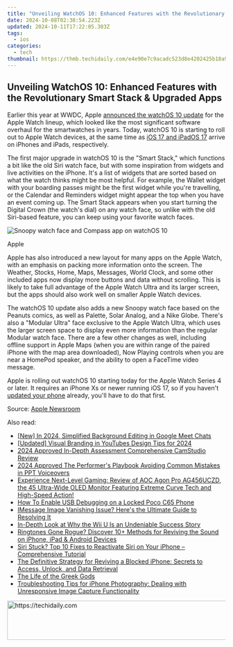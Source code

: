 ```yaml
---
title: "Unveiling WatchOS 10: Enhanced Features with the Revolutionary Smart Stack & Upgraded Apps"
date: 2024-10-08T02:38:54.223Z
updated: 2024-10-11T17:22:05.303Z
tags:
  - ios
categories:
  - tech
thumbnail: https://thmb.techidaily.com/e4e90e7c9acadc523d8e4202425b18a9d8056d3f1cd618361a73d2cd13f94e4f.jpg
---
```


## Unveiling WatchOS 10: Enhanced Features with the Revolutionary Smart Stack & Upgraded Apps

Earlier this year at WWDC, Apple [announced the watchOS 10 update](https://facebook-video-content.techidaily.com/updated-2024-approved-high-end-fb-photo-and-film-artist-free-access/) for the Apple Watch lineup, which looked like the most significant software overhaul for the smartwatches in years. Today, watchOS 10 is starting to roll out to Apple Watch devices, at the same time as [iOS 17 and iPadOS 17](https://screen-recording.techidaily.com/enhanced-team-collaboration-with-slack-plus-filmora-timelines-for-2024/) arrive on iPhones and iPads, respectively.

 The first major upgrade in watchOS 10 is the "Smart Stack," which functions a bit like the old Siri watch face, but with some inspiration from widgets and live activities on the iPhone. It's a list of widgets that are sorted based on what the watch thinks might be most helpful. For example, the Wallet widget with your boarding passes might be the first widget while you're travelling, or the Calendar and Reminders widget might appear the top when you have an event coming up. The Smart Stack appears when you start turning the Digital Crown (the watch's dial) on any watch face, so unlike with the old Siri-based feature, you can keep using your favorite watch faces.

![Snoopy watch face and Compass app on watchOS 10](https://static1.howtogeekimages.com/wordpress/wp-content/uploads/2023/09/image.jpeg) 

Apple

 Apple has also introduced a new layout for many apps on the Apple Watch, with an emphasis on packing more information onto the screen. The Weather, Stocks, Home, Maps, Messages, World Clock, and some other included apps now display more buttons and data without scrolling. This is likely to take full advantage of the Apple Watch Ultra and its larger screen, but the apps should also work well on smaller Apple Watch devices.

 The watchOS 10 update also adds a new Snoopy watch face based on the Peanuts comics, as well as Palette, Solar Analog, and a Nike Globe. There's also a "Modular Ultra" face exclusive to the Apple Watch Ultra, which uses the larger screen space to display even more information than the regular Modular watch face. There are a few other changes as well, including offline support in Apple Maps (when you are within range of the paired iPhone with the map area downloaded), Now Playing controls when you are near a HomePod speaker, and the ability to open a FaceTime video message.

 Apple is rolling out watchOS 10 starting today for the Apple Watch Series 4 or later. It requires an iPhone Xs or newer running iOS 17, so if you haven't [updated your phone](https://screen-recording.techidaily.com/enhanced-team-collaboration-with-slack-plus-filmora-timelines-for-2024/) already, you'll have to do that first.

 Source: [Apple Newsroom](https://www.apple.com/newsroom/2023/09/watchos-10-is-available-today/)

<ins class="adsbygoogle"
     style="display:block"
     data-ad-format="autorelaxed"
     data-ad-client="ca-pub-7571918770474297"
     data-ad-slot="1223367746"></ins>

<ins class="adsbygoogle"
     style="display:block"
     data-ad-client="ca-pub-7571918770474297"
     data-ad-slot="8358498916"
     data-ad-format="auto"
     data-full-width-responsive="true"></ins>

<span class="atpl-alsoreadstyle">Also read:</span>
<div><ul>
<li><a href="https://screen-video-capture.techidaily.com/new-in-2024-simplified-background-editing-in-google-meet-chats/"><u>[New] In 2024, Simplified Background Editing in Google Meet Chats</u></a></li>
<li><a href="https://youtube-lab.techidaily.com/ed-visual-branding-in-youtubes-design-tips-for-2024/"><u>[Updated] Visual Branding in YouTubes Design Tips for 2024</u></a></li>
<li><a href="https://screen-recording.techidaily.com/2024-approved-in-depth-assessment-comprehensive-camstudio-review/"><u>2024 Approved In-Depth Assessment Comprehensive CamStudio Review</u></a></li>
<li><a href="https://screen-video-capture.techidaily.com/2024-approved-the-performers-playbook-avoiding-common-mistakes-in-ppt-voiceovers/"><u>2024 Approved The Performer's Playbook Avoiding Common Mistakes in PPT Voiceovers</u></a></li>
<li><a href="https://hardware-help.techidaily.com/experience-next-level-gaming-review-of-aoc-agon-pro-ag456uczd-the-45-ultra-wide-oled-monitor-featuring-extreme-curve-tech-and-high-speed-action/"><u>Experience Next-Level Gaming: Review of AOC Agon Pro AG456UCZD, the 45 Ultra-Wide OLED Monitor Featuring Extreme Curve Tech and High-Speed Action!</u></a></li>
<li><a href="https://easy-unlock-android.techidaily.com/how-to-enable-usb-debugging-on-a-locked-poco-c65-phone-by-drfone-android/"><u>How To Enable USB Debugging on a Locked Poco C65 Phone</u></a></li>
<li><a href="https://os-tips.techidaily.com/1723620251539-imessage-image-vanishing-issue-heres-the-ultimate-guide-to-resolving-it/"><u>IMessage Image Vanishing Issue? Here's the Ultimate Guide to Resolving It</u></a></li>
<li><a href="https://buynow-info.techidaily.com/in-depth-look-at-why-the-wii-u-is-an-undeniable-success-story/"><u>In-Depth Look at Why the Wii U Is an Undeniable Success Story</u></a></li>
<li><a href="https://os-tips.techidaily.com/ringtones-gone-rogue-discover-10plus-methods-for-reviving-the-sound-on-iphone-ipad-and-android-devices/"><u>Ringtones Gone Rogue? Discover 10+ Methods for Reviving the Sound on iPhone, iPad & Android Devices</u></a></li>
<li><a href="https://os-tips.techidaily.com/siri-stuck-top-10-fixes-to-reactivate-siri-on-your-iphone-comprehensive-tutorial/"><u>Siri Stuck? Top 10 Fixes to Reactivate Siri on Your iPhone – Comprehensive Tutorial</u></a></li>
<li><a href="https://os-tips.techidaily.com/the-definitive-strategy-for-reviving-a-blocked-iphone-secrets-to-access-unlock-and-data-retrieval/"><u>The Definitive Strategy for Reviving a Blocked iPhone: Secrets to Access, Unlock, and Data Retrieval</u></a></li>
<li><a href="https://os-tips.techidaily.com/the-life-of-the-greek-gods/"><u>The Life of the Greek Gods</u></a></li>
<li><a href="https://os-tips.techidaily.com/troubleshooting-tips-for-iphone-photography-dealing-with-unresponsive-image-capture-functionality/"><u>Troubleshooting Tips for iPhone Photography: Dealing with Unresponsive Image Capture Functionality</u></a></li>
</ul></div>

<!-- affiliate ads begin -->
<a href="https://laganoo.pxf.io/c/5597632/1484909/16446" target="_top" id="1484909">
  <img src="//a.impactradius-go.com/display-ad/16446-1484909" border="0" alt="https://techidaily.com" width="728" height="90"/>
</a>
<img height="0" width="0" src="https://laganoo.pxf.io/i/5597632/1484909/16446" style="position:absolute;visibility:hidden;" border="0" />
<!-- affiliate ads end -->

